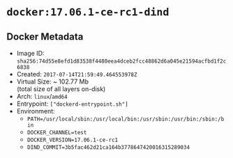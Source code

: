 # `docker:17.06.1-ce-rc1-dind`

## Docker Metadata

- Image ID: `sha256:74d55e8efd1d83538f4480eea4dceb2fcc48862d6a045e21594acfbd1f2c6838`
- Created: `2017-07-14T21:59:49.464553978Z`
- Virtual Size: ~ 102.77 Mb  
  (total size of all layers on-disk)
- Arch: `linux`/`amd64`
- Entrypoint: `["dockerd-entrypoint.sh"]`
- Environment:
  - `PATH=/usr/local/sbin:/usr/local/bin:/usr/sbin:/usr/bin:/sbin:/bin`
  - `DOCKER_CHANNEL=test`
  - `DOCKER_VERSION=17.06.1-ce-rc1`
  - `DIND_COMMIT=3b5fac462d21ca164b3778647420016315289034`
